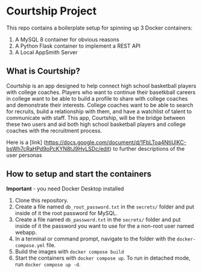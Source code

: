 # Courtship Project

This repo contains a boilerplate setup for spinning up 3 Docker containers: 
1. A MySQL 8 container for obvious reasons
1. A Python Flask container to implement a REST API
1. A Local AppSmith Server

## What is Courtship?

Courtship is an app designed to help connect high school basketball players with college coaches. Players who want to continue their basetkball careers in college want to be able to build a profile to share with college coaches and demonstrate their interests. College coaches want to be able to search for recruits, build a relationship with them, and have a watchlist of talent to communicate with staff. This app, Courtship, will be the bridge between these two users and aid both high school basketball players and college coaches with the recruitment process.

Here is a [link] (https://docs.google.com/document/d/1FbLToa4NtjUlKC-bsWh7cRaHPd9oPcKYN8tJ9HyLSDc/edit) to further descriptions of the user personas

## How to setup and start the containers
**Important** - you need Docker Desktop installed

1. Clone this repository.  
1. Create a file named `db_root_password.txt` in the `secrets/` folder and put inside of it the root password for MySQL. 
1. Create a file named `db_password.txt` in the `secrets/` folder and put inside of it the password you want to use for the a non-root user named webapp. 
1. In a terminal or command prompt, navigate to the folder with the `docker-compose.yml` file.  
1. Build the images with `docker compose build`
1. Start the containers with `docker compose up`.  To run in detached mode, run `docker compose up -d`. 




